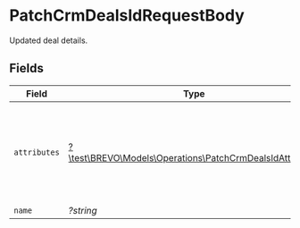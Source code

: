 # PatchCrmDealsIdRequestBody

Updated deal details.


## Fields

| Field                                                                                                                                                                                                                                     | Type                                                                                                                                                                                                                                      | Required                                                                                                                                                                                                                                  | Description                                                                                                                                                                                                                               | Example                                                                                                                                                                                                                                   |
| ----------------------------------------------------------------------------------------------------------------------------------------------------------------------------------------------------------------------------------------- | ----------------------------------------------------------------------------------------------------------------------------------------------------------------------------------------------------------------------------------------- | ----------------------------------------------------------------------------------------------------------------------------------------------------------------------------------------------------------------------------------------- | ----------------------------------------------------------------------------------------------------------------------------------------------------------------------------------------------------------------------------------------- | ----------------------------------------------------------------------------------------------------------------------------------------------------------------------------------------------------------------------------------------- |
| `attributes`                                                                                                                                                                                                                              | [?\test\BREVO\Models\Operations\PatchCrmDealsIdAttributes](../../Models/Operations/PatchCrmDealsIdAttributes.md)                                                                                                                          | :heavy_minus_sign:                                                                                                                                                                                                                        | Attributes for deal update<br/><br/>If you wish to update the pipeline of a deal you need to provide the `pipeline` and the `deal_stage`<br/><br/>Pipeline and deal_stage are ids you can fetch using this endpoint `/crm/pipeline/details/{pipelineID}`<br/> | {"deal_owner":"6093d2425a9b436e9519d034","amount":12}                                                                                                                                                                                     |
| `name`                                                                                                                                                                                                                                    | *?string*                                                                                                                                                                                                                                 | :heavy_minus_sign:                                                                                                                                                                                                                        | Name of deal                                                                                                                                                                                                                              | Deal: Connect with client                                                                                                                                                                                                                 |